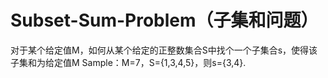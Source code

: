 # Subset-Sum-Problem（子集和问题）
对于某个给定值M，如何从某个给定的正整数集合S中找个一个子集合s，使得该子集和为给定值M
Sample：M=7，S={1,3,4,5}，则s={3,4}.
